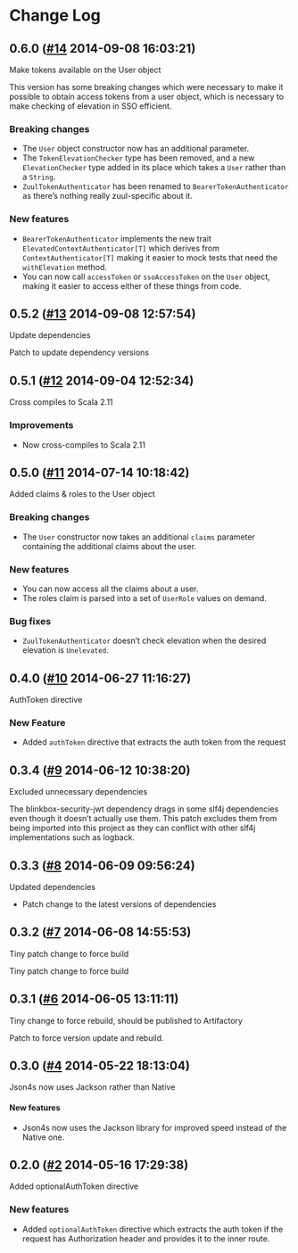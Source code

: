 # Change Log

## 0.6.0 ([#14](https://git.mobcastdev.com/Platform/common-spray-auth/pull/14) 2014-09-08 16:03:21)

Make tokens available on the User object

This version has some breaking changes which were necessary to make it
possible to obtain access tokens from a user object, which is necessary
to make checking of elevation in SSO efficient.

### Breaking changes

- The `User` object constructor now has an additional parameter.
- The `TokenElevationChecker` type has been removed, and a new
`ElevationChecker` type added in its place which takes a `User` rather
than a `String`.
- `ZuulTokenAuthenticator` has been renamed to
`BearerTokenAuthenticator` as there’s nothing really zuul-specific
about it.

### New features

- `BearerTokenAuthenticator` implements the new trait `ElevatedContextAuthenticator[T]` which derives from `ContextAuthenticator[T]` making it easier to mock tests that need the `withElevation` method.
- You can now call `accessToken` or `ssoAccessToken` on the `User`
object, making it easier to access either of these things from code.

## 0.5.2 ([#13](https://git.mobcastdev.com/Platform/common-spray-auth/pull/13) 2014-09-08 12:57:54)

Update dependencies

Patch to update dependency versions

## 0.5.1 ([#12](https://git.mobcastdev.com/Platform/common-spray-auth/pull/12) 2014-09-04 12:52:34)

Cross compiles to Scala 2.11

### Improvements

* Now cross-compiles to Scala 2.11

## 0.5.0 ([#11](https://git.mobcastdev.com/Platform/common-spray-auth/pull/11) 2014-07-14 10:18:42)

Added claims & roles to the User object

### Breaking changes

- The `User` constructor now takes an additional `claims` parameter
containing the additional claims about the user.

### New features

- You can now access all the claims about a user.
- The roles claim is parsed into a set of `UserRole` values on demand.

### Bug fixes

- `ZuulTokenAuthenticator` doesn’t check elevation when the desired
elevation is `Unelevated`.

## 0.4.0 ([#10](https://git.mobcastdev.com/Platform/common-spray-auth/pull/10) 2014-06-27 11:16:27)

AuthToken directive

### New Feature

- Added `authToken` directive that extracts the auth token from the request

## 0.3.4 ([#9](https://git.mobcastdev.com/Platform/common-spray-auth/pull/9) 2014-06-12 10:38:20)

Excluded unnecessary dependencies

The blinkbox-security-jwt dependency drags in some slf4j dependencies
even though it doesn’t actually use them. This patch excludes them from
being imported into this project as they can conflict with other slf4j
implementations such as logback.

## 0.3.3 ([#8](https://git.mobcastdev.com/Platform/common-spray-auth/pull/8) 2014-06-09 09:56:24)

Updated dependencies

- Patch change to the latest versions of dependencies

## 0.3.2 ([#7](https://git.mobcastdev.com/Platform/common-spray-auth/pull/7) 2014-06-08 14:55:53)

Tiny patch change to force build

Tiny patch change to force build

## 0.3.1 ([#6](https://git.mobcastdev.com/Platform/common-spray-auth/pull/6) 2014-06-05 13:11:11)

Tiny change to force rebuild, should be published to Artifactory

Patch to force version update and rebuild.

## 0.3.0 ([#4](https://git.mobcastdev.com/Platform/common-spray-auth/pull/4) 2014-05-22 18:13:04)

Json4s now uses Jackson rather than Native

#### New features

- Json4s now uses the Jackson library for improved speed instead of the Native one.

## 0.2.0 ([#2](https://git.mobcastdev.com/Platform/common-spray-auth/pull/2) 2014-05-16 17:29:38)

Added optionalAuthToken directive

### New features

- Added ```optionalAuthToken``` directive which extracts the auth token if the request has Authorization header and provides it to the inner route.

